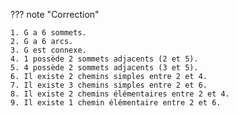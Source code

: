 ??? note "Correction"

    1. G a 6 sommets.
    2. G a 6 arcs.
    3. G est connexe.
    4. 1 possède 2 sommets adjacents (2 et 5).
    5. 4 possède 2 sommets adjacents (3 et 5).
    6. Il existe 2 chemins simples entre 2 et 4.
    7. Il existe 3 chemins simples entre 2 et 6.
    8. Il existe 2 chemins élémentaires entre 2 et 4.
    9. Il existe 1 chemin élémentaire entre 2 et 6.